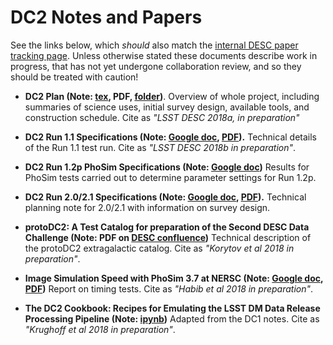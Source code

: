 # DC2 Notes and Papers

See the links below, which _should_ also match the [internal DESC paper tracking page](https://confluence.slac.stanford.edu/display/LSSTDESC/Interim+LSST+DESC+Paper+Tracking).
Unless otherwise stated these documents describe work in progress, that has not yet undergone collaboration review, and so they should be treated with caution!

* **DC2 Plan (Note: [tex](https://github.com/LSSTDESC/DC2_Repo/blob/master/Documents/DC2_Plan/main.tex), PDF, [folder](https://github.com/LSSTDESC/DC2_Repo/blob/master/Documents/DC2_Plan/))**. 
Overview of whole project, including summaries of science uses, initial survey design, available tools, and construction schedule. Cite as _"LSST DESC 2018a, in preparation"_

* **DC2 Run 1.1 Specifications (Note: [Google doc](https://docs.google.com/document/d/1aQOPL9smeDlhtlwDrp39Zuu2q8DKivDaHLQX3_omwOI/edit#), [PDF](https://docs.google.com/document/d/1aQOPL9smeDlhtlwDrp39Zuu2q8DKivDaHLQX3_omwOI/export?format=pdf)).** 
Technical details of the Run 1.1 test run. Cite as _"LSST DESC 2018b in preparation"_.

* **DC2 Run 1.2p PhoSim Specifications (Note: [Google doc](https://docs.google.com/document/d/1cn87h-LY2lyIxaUqWHQVFh2jGvbIf65Hz5hBwQUsqnU/edit#))** Results for PhoSim tests carried out to determine parameter settings for Run 1.2p. 

* **DC2 Run 2.0/2.1 Specifications (Note: [Google doc](https://docs.google.com/document/d/18nNVImxGioQ3tcLFMRr67G_jpOzCIOdar9bjqChueQg/edit#), [PDF](https://docs.google.com/document/d/18nNVImxGioQ3tcLFMRr67G_jpOzCIOdar9bjqChueQg/export?format=pdf)).** 
Technical planning note for 2.0/2.1 with information on survey design.


* **protoDC2: A Test Catalog for preparation of the Second DESC Data Challenge (Note: PDF on [DESC confluence](https://confluence.slac.stanford.edu/display/LSSTDESC/Extragalactic+Catalog+Development+for+DC2))** Technical description of the protoDC2 extragalactic catalog. Cite as _"Korytov et al 2018 in preparation"_.

* **Image Simulation Speed with PhoSim 3.7 at NERSC (Note: [Google doc](https://docs.google.com/document/d/1muXK0tb6Inylrysd4TmXECLLsYclZNQ2_6pYlwFRwy0/edit), [PDF](https://docs.google.com/document/d/1muXK0tb6Inylrysd4TmXECLLsYclZNQ2_6pYlwFRwy0/export?format=pdf))** Report on timing tests. Cite as _"Habib et al 2018 in preparation"_.

* **The DC2 Cookbook: Recipes for Emulating the LSST DM Data Release Processing Pipeline (Note: [ipynb](https://github.com/LSSTDESC/DC2_Repo/blob/issue/73/cookbook/Notebooks/DC2Cookbook.ipynb))** Adapted from the DC1 notes. Cite as _"Krughoff et al 2018 in preparation"_.
